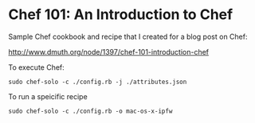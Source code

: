 Chef 101: An Introduction to Chef
=================================

Sample Chef cookbook and recipe that I created for a blog post on Chef:

http://www.dmuth.org/node/1397/chef-101-introduction-chef

To execute Chef:

`sudo chef-solo -c ./config.rb -j ./attributes.json`

To run a speicific recipe

`sudo chef-solo -c ./config.rb -o mac-os-x-ipfw`
